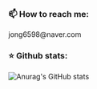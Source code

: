 <h3 align="left">📫 How to reach me:</h3>
                                              jong6598@naver.com

<h3 align="left">⭐ Github stats:</h3>

![Anurag's GitHub stats](https://github-readme-stats.vercel.app/api?username=jong6598&show_icons=true&theme=radical)
